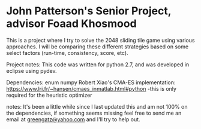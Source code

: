 # John Patterson's Senior Project, advisor Foaad Khosmood

This is a project where I try to solve the 2048 sliding tile game using various approaches. I will be comparing these different strategies based on some select factors (run-time, consistency, score, etc).

Project notes:
This code was written for python 2.7, and was developed in eclipse using pydev.

Dependencies:
enum
numpy
Robert Xiao's CMA-ES implementation: https://www.lri.fr/~hansen/cmaes_inmatlab.html#python
  -this is only required for the heuristic optimizer

notes:
It's been a little while since I last updated this and am not 100% on the dependencies, if something seems missing feel free to send me an email at greengatz@yahoo.com and I'll try to help out.
